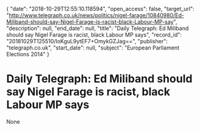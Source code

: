 {
  "date": "2018-10-29T12:55:10.118594", 
  "open_access": false, 
  "target_url": "http://www.telegraph.co.uk/news/politics/nigel-farage/10840980/Ed-Miliband-should-say-Nigel-Farage-is-racist-black-Labour-MP-say", 
  "description": null, 
  "end_date": null, 
  "title": "Daily Telegraph: Ed Miliband should say Nigel Farage is racist, black Labour MP says", 
  "record_id": "20181029T125510/IoKguL9ytEF7+OmykGZJag==", 
  "publisher": "telegraph.co.uk", 
  "start_date": null, 
  "subject": "European Parliament Elections 2014"
}

# Daily Telegraph: Ed Miliband should say Nigel Farage is racist, black Labour MP says

None